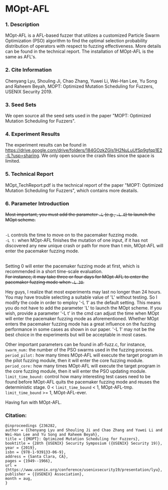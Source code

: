 # MOpt-AFL
### 1. Description
MOpt-AFL is a AFL-based fuzzer that utilizes a customized Particle Swarm Optimization (PSO) algorithm to find the optimal selection probability distribution of operators with respect to fuzzing effectiveness. More details can be found in the technical report. The installation of MOpt-AFL is the same as AFL's. 

### 2. Cite Information
Chenyang Lyu, Shouling Ji, Chao Zhang, Yuwei Li, Wei-Han Lee, Yu Song and Raheem Beyah, MOPT: Optimized Mutation Scheduling for Fuzzers, USENIX Security 2019. 

### 3. Seed Sets
We open source all the seed sets used in the paper "MOPT: Optimized Mutation Scheduling for Fuzzers".

### 4. Experiment Results
The experiment results can be found in https://drive.google.com/drive/folders/184GOzkZGls1H2NuLuUfSp9gfqp1E2-lL?usp=sharing.  We only open source the crash files since the space is limited. 

### 5. Technical Report
MOpt_TechReport.pdf is the technical report of the paper "MOPT: Optimized Mutation Scheduling for Fuzzers", which contains more deatails. 

### 6. Parameter Introduction

<del>Most important, you must add the parameter `-L` (e.g., `-L 0`) to launch the MOpt scheme. 
</del>


<br>`-L` controls the time to move on to the pacemaker fuzzing mode.
<br>`-L t:` when MOpt-AFL finishes the mutation of one input, if it has not discovered any new unique crash or path for more than t min, MOpt-AFL will enter the pacemaker fuzzing mode. 

<br>Setting 0 will enter the pacemaker fuzzing mode at first, which is recommended in a short time-scale evaluation. 
<del><br>For instance, it may take three or four days for MOpt-AFL to enter the pacemaker fuzzing mode when `-L 30`. 
</del>


Hey guys, I realize that most experiments may last no longer than 24 hours. You may have trouble selecting a suitable value of 'L' without testing. So I modify the code in order to employ '-L 1' as the default setting. This means you do not have to add the parameter 'L' to launch the MOpt scheme. If you wish, provide a parameter '-L t' in the cmd can adjust the time when MOpt will enter the pacemaker fuzzing mode as aforementioned. Whether MOpt enters the pacemaker fuzzing mode has a great influence on the fuzzing performance in some cases as shown in our paper. '-L 1' may not be the best choice in the experiments but will be acceptable in most cases. 



Other important parameters can be found in afl-fuzz.c, for instance, 
<br>`swarm_num:` the number of the PSO swarms used in the fuzzing process.
<br>`period_pilot:` how many times MOpt-AFL will execute the target program in the pilot fuzzing module, then it will enter the core fuzzing module. 
<br>`period_core:` how many times MOpt-AFL will execute the target program in the core fuzzing module, then it will enter the PSO updating module. 
<br>`limit_time_bound:` control how many interesting test cases need to be found before MOpt-AFL quits the pacemaker fuzzing mode and reuses the deterministic stage. 
0 < `limit_time_bound` < 1, MOpt-AFL-tmp.  `limit_time_bound` >= 1, MOpt-AFL-ever. 

Having fun with MOpt-AFL. 

### Citation:
```
@inproceedings {236282,
author = {Chenyang Lyu and Shouling Ji and Chao Zhang and Yuwei Li and Wei-Han Lee and Yu Song and Raheem Beyah},
title = {{MOPT}: Optimized Mutation Scheduling for Fuzzers},
booktitle = {28th {USENIX} Security Symposium ({USENIX} Security 19)},
year = {2019},
isbn = {978-1-939133-06-9},
address = {Santa Clara, CA},
pages = {1949--1966},
url = {https://www.usenix.org/conference/usenixsecurity19/presentation/lyu},
publisher = {{USENIX} Association},
month = aug,
}
```
